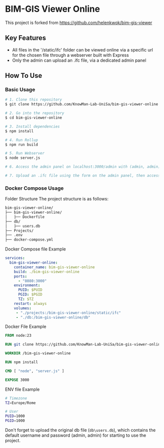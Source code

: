 # BIM-GIS Viewer Online

This project is forked from https://github.com/helenkwok/bim-gis-viewer 

## Key Features

- All files in the '/static/ifc' folder can be viewed online via a specific url for the chosen file through a webserver built with Express
- Only the admin can upload an .ifc file, via a dedicated admin panel

## How To Use

### Basic Usage

```bash
# 1. Clone this repository
$ git clone https://github.com/KnowMan-Lab-UniSa/bim-gis-viewer-online.git

# 2. Go into the repository
$ cd bim-gis-viewer-online

# 3. Install dependencies
$ npm install

# 4. Run Rollup
$ npm run build

# 5. Run Webserver
$ node server.js

# 6. Access the admin panel on localhost:3000/admin with (admin, admin) - From the admin panel you can change both username and password

# 7. Upload an .ifc file using the form on the admin panel, then access it at localhost:3000/<filename.ifc> 
```
### Docker Compose Usage

Folder Structure
The project structure is as follows:
```bash
bim-gis-viewer-online/
├── bim-gis-viewer-online/
│   ├── Dockerfile
├── db/
│   ├── users.db
├── Projects/
├── .env
├── docker-compose.yml

```

Docker Compose file Example

```yaml
services:
  bim-gis-viewer-online:
    container_name: bim-gis-viewer-online
    build: ./bim-gis-viewer-online
    ports:
      - "8080:3000"
    environment:
      PUID: $PUID
      PGID: $PGID
      TZ: $TZ
    restart: always
    volumes:
     - "./projects:/bim-gis-viewer-online/static/ifc"
     - "./db:/bim-gis-viewer-online/db" 
```

Docker File Example
```dockerfile
FROM node:23

RUN git clone https://github.com/KnowMan-Lab-UniSa/bim-gis-viewer-online.git /bim-gis-viewer-online/

WORKDIR /bim-gis-viewer-online

RUN npm install

CMD [ "node", "server.js" ]

EXPOSE 3000

```

ENV file Example
```bash
# Timezone
TZ=Europe/Rome

# User
PUID=1000
PGID=1000

```
Don't forget to upload the original db file (```db\users.db```), which contains the default username and password (admin, admin) for starting to use the project.